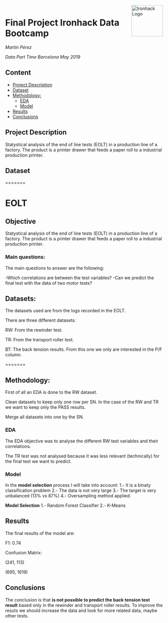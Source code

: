 <img src="https://bit.ly/2VnXWr2" alt="Ironhack Logo" width="100" align="right"/>

#  Final Project Ironhack Data Bootcamp
*Martin Pérez*

*Data Part Time Barcelona May 2019*


## Content
- [Project Description](#project)
- [Dataset](#dataset)
- [Methodology:](#methodology:)
    * [EDA](#eda)
    * [Model](#model)
- [Results](#results)
- [Conclusions](#conclusions)

<a name="project"></a>

## Project Description

Statystical analysis of the end of line tests (EOLT) in a production line of a factory. The product is a printer drawer that feeds a paper roll to a industrial production printer.



<a name="dataset"></a>


## Dataset
=======
# EOLT

## Objective
Statystical analysis of the end of line tests (EOLT) in a production line of a factory.
The product is a printer drawer that feeds a paper roll to a industrial production printer.

### Main questions:
The main questions to answer are the following:

  -Which correlations are between the test variables?
  -Can we predict the final test with the data of two motor tests?
  
## Datasets:

The datasets used are from the logs recorded in the EOLT.

There are three different datasets:

RW: From the rewinder test.

TR: From the transport roller test.

BT: The back tension results. From this one we only are interested in the P/F column.

<a name="methodology:"></a>

=======

## Methodology:

First of all an EDA is done to the RW dataset.

Clean datasets to keep only one row per SN. In the case of the RW and TR we want to keep only the PASS results.

Merge all datasets into one by the SN.

<a name="eda"></a>

### EDA

The EDA objective was to analyse the different RW test variables and their correlations.

The TR test was not analysed because it was less relevant (technically) for the final test we want to predict.

<a name="model"></a>

### Model

In the **model selection** process I will take into account:
1.- It is a binaty classification problem
2.- The data is not very large
3.- The target is very unbalanced (13% vs 87%)
4.- Oversampling method applied.

**Model Selection**
1.- Random Forest Classifier
2.- K-Means

<a name="results"></a>

## Results

The final results of the model are:

F1: 0.74

Confusion Matrix: 

(241, 113)

(695, 1619)


<a name="conclusions"></a>


## Conclusions


The conclusion is that **is not possible to predict the back tension test result** based only in the rewinder and transport roller results.
To improve the resuts we should increase the data and look for more related data, maybe other tests.
